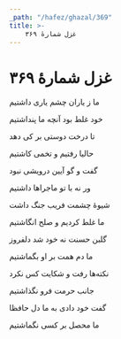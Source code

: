```yaml
---
_path: "/hafez/ghazal/369"
title: >-
    غزل شمارهٔ ۳۶۹
---
```

# غزل شمارهٔ ۳۶۹

<div class="b" id="bn1"><div class="m1"><p>ما ز یاران چشم یاری داشتیم</p></div>
<div class="m2"><p>خود غلط بود آنچه ما پنداشتیم</p></div></div>
<div class="b" id="bn2"><div class="m1"><p>تا درخت دوستی بر کی دهد</p></div>
<div class="m2"><p>حالیا رفتیم و تخمی کاشتیم</p></div></div>
<div class="b" id="bn3"><div class="m1"><p>گفت و گو آیین درویشی نبود</p></div>
<div class="m2"><p>ور نه با تو ماجراها داشتیم</p></div></div>
<div class="b" id="bn4"><div class="m1"><p>شیوهٔ چشمت فریب جنگ داشت</p></div>
<div class="m2"><p>ما غلط کردیم و صلح انگاشتیم</p></div></div>
<div class="b" id="bn5"><div class="m1"><p>گلبن حسنت نه خود شد دلفروز</p></div>
<div class="m2"><p>ما دم همت بر او بگماشتیم</p></div></div>
<div class="b" id="bn6"><div class="m1"><p>نکته‌ها رفت و شکایت کس نکرد</p></div>
<div class="m2"><p>جانب حرمت فرو نگذاشتیم</p></div></div>
<div class="b" id="bn7"><div class="m1"><p>گفت خود دادی به ما دل حافظا</p></div>
<div class="m2"><p>ما محصل بر کسی نگماشتیم</p></div></div>
